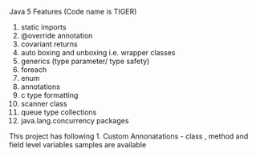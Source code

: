 Java 5  Features (Code name is TIGER)
1. static imports
2. @override annotation
3. covariant returns
4. auto boxing and unboxing i.e. wrapper classes
5. generics (type parameter/ type safety)
6. foreach
7. enum
8. annotations
9. c type formatting
10. scanner class
11. queue type collections
12. java.lang.concurrency packages

This project has following 
	1. Custom Annonatations
		- class , method and field level variables samples are available
